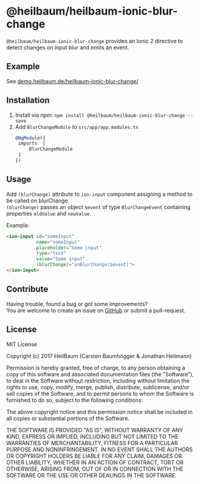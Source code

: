 # @heilbaum/heilbaum-ionic-blur-change
`@heilbaum/heilbaum-ionic-blur-change` provides an Ionic 2 directive to detect changes on input blur and emits an event.

## Example
See [demo.heilbaum.de/heilbaum-ionic-blur-change/](https://demo.heilbaum.de/heilbaum-ionic-blur-change/)

## Installation
1. Install via npm: 
    `npm install @heilbaum/heilbaum-ionic-blur-change --save`
2. Add `BlurChangeModule` to `src/app/app.modules.ts`
    ```typescript
    @NgModule({
     imports: [
         BlurChangeModule
     ]
    })
    ```

## Usage
Add `(blurChange)` attribute to `ion-input` component assigning a method to be called on
blurChange.  
`(blurChange)` passes an object `$event` of type `BlurChangeEvent` containing 
properties `oldValue` and `newValue`.

Example:
```html
<ion-input id="someInput"
           name="someInput"
           placeholder="Some input"
           type="text"
           value="Some input"
           (blurChange)="onBlurChange($event)">
</ion-input>
```

## Contribute
Having trouble, found a bug or got some improvements?  
You are welcome to create an issue on [GitHub](https://github.com/jonathanheilmann/heilbaum-ionic-blur-change) or submit
a pull-request.

## License
MIT License

Copyright (c) 2017 HeilBaum (Carsten Baumhögger & Jonathan Heilmann)

Permission is hereby granted, free of charge, to any person obtaining a copy
of this software and associated documentation files (the "Software"), to deal
in the Software without restriction, including without limitation the rights
to use, copy, modify, merge, publish, distribute, sublicense, and/or sell
copies of the Software, and to permit persons to whom the Software is
furnished to do so, subject to the following conditions:

The above copyright notice and this permission notice shall be included in all
copies or substantial portions of the Software.

THE SOFTWARE IS PROVIDED "AS IS", WITHOUT WARRANTY OF ANY KIND, EXPRESS OR
IMPLIED, INCLUDING BUT NOT LIMITED TO THE WARRANTIES OF MERCHANTABILITY,
FITNESS FOR A PARTICULAR PURPOSE AND NONINFRINGEMENT. IN NO EVENT SHALL THE
AUTHORS OR COPYRIGHT HOLDERS BE LIABLE FOR ANY CLAIM, DAMAGES OR OTHER
LIABILITY, WHETHER IN AN ACTION OF CONTRACT, TORT OR OTHERWISE, ARISING FROM,
OUT OF OR IN CONNECTION WITH THE SOFTWARE OR THE USE OR OTHER DEALINGS IN THE
SOFTWARE.
